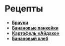 # Рецепты

- [**Брауни**](brownie.md)
- [**Банановые панкейки**](bananovie_pankejki.md) 
- [**Картофель «Айдахо»**](kartofel_ajdaho.md)
- [**Банановый хлеб**](bananovyy_hleb.md)